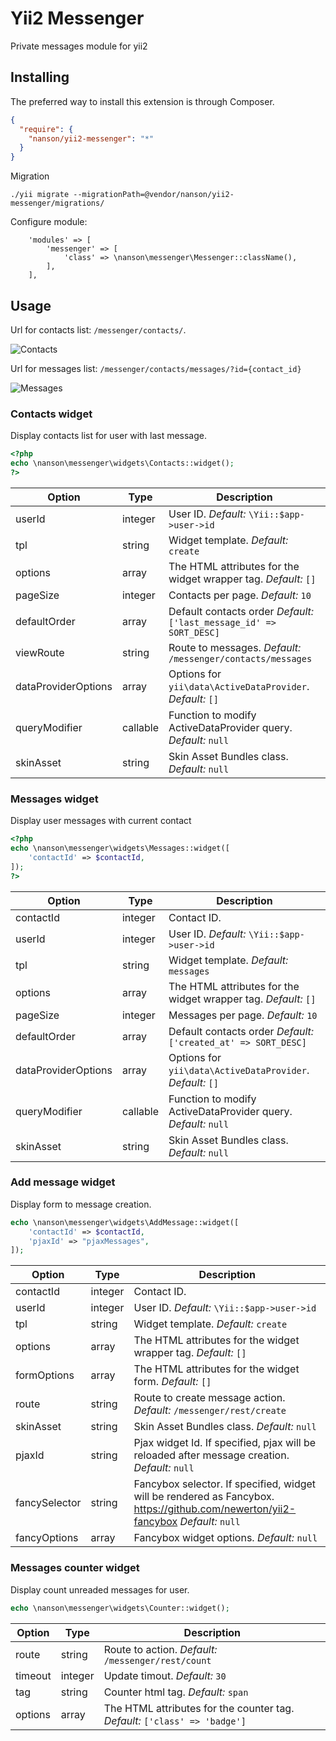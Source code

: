 # Yii2 Messenger

Private messages module for yii2

## Installing

The preferred way to install this extension is through Composer.

```json
{
  "require": {
    "nanson/yii2-messenger": "*"
  }
}
```

Migration

```
./yii migrate --migrationPath=@vendor/nanson/yii2-messenger/migrations/
```

Configure module:

```
    'modules' => [
        'messenger' => [
            'class' => \nanson\messenger\Messenger::className(),
        ],
    ],
```

## Usage

Url for contacts list: `/messenger/contacts/`.

![Contacts](/screenshots/contacts.png.jpg?raw=true "Contacts")

Url for messages list: `/messenger/contacts/messages/?id={contact_id}`

![Messages](/screenshots/messages.png.jpg?raw=true "Messages")

### Contacts widget

Display contacts list for user with last message.

```php
<?php
echo \nanson\messenger\widgets\Contacts::widget();
?>
```

| Option                | Type      | Description |
|-----------------------|-----------|-------------|
| userId                | integer   | User ID. _Default:_ `\Yii::$app->user->id ` |
| tpl                   | string    | Widget template. _Default:_ `create` |
| options               | array     | The HTML attributes for the widget wrapper tag. _Default:_ `[]` |
| pageSize              | integer   | Contacts per page. _Default:_ `10` |
| defaultOrder          | array     | Default contacts order _Default:_ `['last_message_id' => SORT_DESC]` |
| viewRoute             | string    | Route to messages. _Default:_ `/messenger/contacts/messages` |
| dataProviderOptions   | array     | Options for `yii\data\ActiveDataProvider`. _Default:_ `[]` |
| queryModifier         | callable  | Function to modify ActiveDataProvider query. _Default:_ `null` |
| skinAsset             | string    | Skin Asset Bundles class. _Default:_ `null` |

### Messages widget

Display user messages with current contact

```php
<?php
echo \nanson\messenger\widgets\Messages::widget([
    'contactId' => $contactId,
]);
?>
```

| Option                | Type      | Description |
|-----------------------|-----------|-------------|
| contactId             | integer   | Contact ID. |
| userId                | integer   | User ID. _Default:_ `\Yii::$app->user->id ` |
| tpl                   | string    | Widget template. _Default:_ `messages` |
| options               | array     | The HTML attributes for the widget wrapper tag. _Default:_ `[]` |
| pageSize              | integer   | Messages per page. _Default:_ `10` |
| defaultOrder          | array     | Default contacts order _Default:_ `['created_at' => SORT_DESC]` |
| dataProviderOptions   | array     | Options for `yii\data\ActiveDataProvider`. _Default:_ `[]` |
| queryModifier         | callable  | Function to modify ActiveDataProvider query. _Default:_ `null` |
| skinAsset             | string    | Skin Asset Bundles class. _Default:_ `null` |

### Add message widget

Display form to message creation.

```php
echo \nanson\messenger\widgets\AddMessage::widget([
	'contactId' => $contactId,
	'pjaxId' => "pjaxMessages",
]);
```

| Option        | Type      | Description |
|---------------|-----------|-------------|
| contactId     | integer   | Contact ID. |
| userId        | integer   | User ID. _Default:_ `\Yii::$app->user->id ` |
| tpl           | string    | Widget template. _Default:_ `create` |
| options       | array     | The HTML attributes for the widget wrapper tag. _Default:_ `[]` |
| formOptions   | array     | The HTML attributes for the widget form. _Default:_ `[]` |
| route         | string    | Route to create message action. _Default:_ `/messenger/rest/create`
| skinAsset     | string    | Skin Asset Bundles class. _Default:_ `null` |
| pjaxId        | string    | Pjax widget Id. If specified, pjax will be reloaded after message creation. _Default:_ `null` |
| fancySelector | string    | Fancybox selector. If specified, widget will be rendered as Fancybox. https://github.com/newerton/yii2-fancybox _Default:_ `null` |
| fancyOptions  | array     | Fancybox widget options. _Default:_ `null` |

### Messages counter widget

Display count unreaded messages for user.

```php
echo \nanson\messenger\widgets\Counter::widget();
```

| Option    | Type      | Description |
|-----------|-----------|-------------|
| route     | string    | Route to action. _Default:_ `/messenger/rest/count` |
| timeout   | integer   | Update timout. _Default:_ `30` |
| tag       | string    | Counter html tag. _Default:_ `span` |
| options   | array     | The HTML attributes for the counter tag. _Default:_ `['class' => 'badge']` |